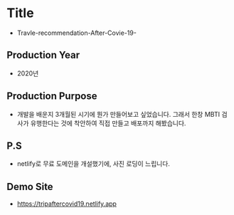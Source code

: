 # Title
- Travle-recommendation-After-Covie-19-

## Production Year
- 2020년

## Production Purpose
- 개발을 배운지 3개월된 시기에 뭔가 만들어보고 싶었습니다. 그래서 한창 MBTI 검사가 유행한다는 것에 착안하여 직접 만들고 배포까지 해봤습니다.

## P.S
- netlify로 무료 도메인을 개설했기에, 사진 로딩이 느립니다.

## Demo Site
- https://tripaftercovid19.netlify.app
